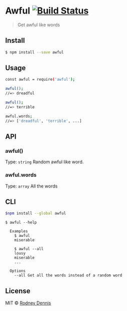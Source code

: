 # Awful [![Build Status](https://travis-ci.org/rod/awful.svg?branch=master)](https://travis-ci.org/rod/awful)

> Get awful like words

## Install
```bash
$ npm install --save awful
```

## Usage

~~~bash
const awful = require('awful');

awful();
//=> dreadful

awful();
//=> terrible

awful.words;
//=> ['dreadful', 'terrible', ...]
~~~

## API

### awful()

Type: `string`
Random awful like word.

### awful.words

Type: `array`
All the words

## CLI

~~~bash
$npm install --global awful
~~~

~~~
$ awful --help

  Examples
    $ awful
    miserable

    $ awful --all
    lousy
    miserable
    ...

  Options
    --all Get all the words instead of a random word
~~~

## License
MIT © [Rodney Dennis](https://github.com/rod)
